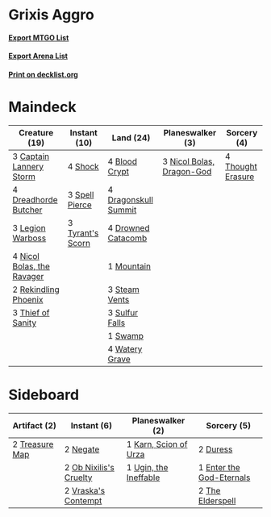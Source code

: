 # Grixis Aggro

#### [Export MTGO List](../collection/Grixis%20Aggro/Grixis%20Aggro.txt)
#### [Export Arena List](../collection/Grixis%20Aggro/Grixis%20Aggro_arena.txt)
#### [Print on decklist.org](http://decklist.org/?deckmain=4%09Blood%20Crypt%0A3%09Captain%20Lannery%20Storm%0A4%09Dragonskull%20Summit%0A4%09Dreadhorde%20Butcher%0A4%09Drowned%20Catacomb%0A3%09Legion%20Warboss%0A1%09Mountain%0A3%09Nicol%20Bolas,%20Dragon-God%0A4%09Nicol%20Bolas,%20the%20Ravager%0A2%09Rekindling%20Phoenix%0A4%09Shock%0A3%09Spell%20Pierce%0A3%09Steam%20Vents%0A3%09Sulfur%20Falls%0A1%09Swamp%0A3%09Thief%20of%20Sanity%0A4%09Thought%20Erasure%0A3%09Tyrant's%20Scorn%0A4%09Watery%20Grave&deckside=2%09Duress%0A1%09Enter%20the%20God-Eternals%0A1%09Karn,%20Scion%20of%20Urza%0A2%09Negate%0A2%09Ob%20Nixilis's%20Cruelty%0A2%09The%20Elderspell%0A2%09Treasure%20Map%0A1%09Ugin,%20the%20Ineffable%0A2%09Vraska's%20Contempt)
# Maindeck

|                                            Creature (19)                                            |                                       Instant (10)                                        |                                           Land (24)                                           |                                          Planeswalker (3)                                          |                                        Sorcery (4)                                         |
|-----------------------------------------------------------------------------------------------------|-------------------------------------------------------------------------------------------|-----------------------------------------------------------------------------------------------|----------------------------------------------------------------------------------------------------|--------------------------------------------------------------------------------------------|
|3 [Captain Lannery Storm](http://gatherer.wizards.com/Pages/Card/Details.aspx?multiverseid=435290)   |4 [Shock](http://gatherer.wizards.com/Pages/Card/Details.aspx?multiverseid=129732)         |4 [Blood Crypt](http://gatherer.wizards.com/Pages/Card/Details.aspx?multiverseid=97102)        |3 [Nicol Bolas, Dragon-God](http://gatherer.wizards.com/Pages/Card/Details.aspx?multiverseid=463947)|4 [Thought Erasure](http://gatherer.wizards.com/Pages/Card/Details.aspx?multiverseid=452956)|
|4 [Dreadhorde Butcher](http://gatherer.wizards.com/Pages/Card/Details.aspx?multiverseid=461121)      |3 [Spell Pierce](http://gatherer.wizards.com/Pages/Card/Details.aspx?multiverseid=425876)  |4 [Dragonskull Summit](http://gatherer.wizards.com/Pages/Card/Details.aspx?multiverseid=420909)|                                                                                                    |                                                                                            |
|3 [Legion Warboss](http://gatherer.wizards.com/Pages/Card/Details.aspx?multiverseid=452859)          |3 [Tyrant's Scorn](http://gatherer.wizards.com/Pages/Card/Details.aspx?multiverseid=461152)|4 [Drowned Catacomb](http://gatherer.wizards.com/Pages/Card/Details.aspx?multiverseid=430633)  |                                                                                                    |                                                                                            |
|4 [Nicol Bolas, the Ravager](http://gatherer.wizards.com/Pages/Card/Details.aspx?multiverseid=447354)|                                                                                           |1 [Mountain](http://gatherer.wizards.com/Pages/Card/Details.aspx?multiverseid=439859)          |                                                                                                    |                                                                                            |
|2 [Rekindling Phoenix](http://gatherer.wizards.com/Pages/Card/Details.aspx?multiverseid=439768)      |                                                                                           |3 [Steam Vents](http://gatherer.wizards.com/Pages/Card/Details.aspx?multiverseid=405109)       |                                                                                                    |                                                                                            |
|3 [Thief of Sanity](http://gatherer.wizards.com/Pages/Card/Details.aspx?multiverseid=452955)         |                                                                                           |3 [Sulfur Falls](http://gatherer.wizards.com/Pages/Card/Details.aspx?multiverseid=443135)      |                                                                                                    |                                                                                            |
|                                                                                                     |                                                                                           |1 [Swamp](http://gatherer.wizards.com/Pages/Card/Details.aspx?multiverseid=439858)             |                                                                                                    |                                                                                            |
|                                                                                                     |                                                                                           |4 [Watery Grave](http://gatherer.wizards.com/Pages/Card/Details.aspx?multiverseid=405114)      |                                                                                                    |                                                                                            |


# Sideboard

|                                      Artifact (2)                                       |                                           Instant (6)                                           |                                        Planeswalker (2)                                        |                                            Sorcery (5)                                            |
|-----------------------------------------------------------------------------------------|-------------------------------------------------------------------------------------------------|------------------------------------------------------------------------------------------------|---------------------------------------------------------------------------------------------------|
|2 [Treasure Map](http://gatherer.wizards.com/Pages/Card/Details.aspx?multiverseid=435410)|2 [Negate](http://gatherer.wizards.com/Pages/Card/Details.aspx?multiverseid=423707)              |1 [Karn, Scion of Urza](http://gatherer.wizards.com/Pages/Card/Details.aspx?multiverseid=442889)|2 [Duress](http://gatherer.wizards.com/Pages/Card/Details.aspx?multiverseid=14557)                 |
|                                                                                         |2 [Ob Nixilis's Cruelty](http://gatherer.wizards.com/Pages/Card/Details.aspx?multiverseid=461028)|1 [Ugin, the Ineffable](http://gatherer.wizards.com/Pages/Card/Details.aspx?multiverseid=460929)|1 [Enter the God-Eternals](http://gatherer.wizards.com/Pages/Card/Details.aspx?multiverseid=461123)|
|                                                                                         |2 [Vraska's Contempt](http://gatherer.wizards.com/Pages/Card/Details.aspx?multiverseid=435283)   |                                                                                                |2 [The Elderspell](http://gatherer.wizards.com/Pages/Card/Details.aspx?multiverseid=461016)        |

